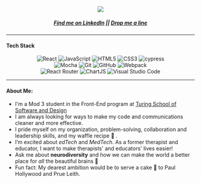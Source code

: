  <div align="center">
  <img src="https://user-images.githubusercontent.com/105533317/197370614-ff9dda21-339e-46bc-bb41-152108567379.png"/>
  <br />
  <h5><a href="www.linkedin.com/in/alycia-canavan">Find me on LinkedIn</a>  ||   <a href="mailto:alyciacan.swe@gmail.com">Drop me a line</a></h5>
</div>
<hr />
<h4>Tech Stack</h4>
<div align="center">
<img alt="React" src="https://img.shields.io/badge/react-%2320232a.svg?style=for-the-badge&logo=react&logoColor=%2361DAFB" />
<img alt="JavaScript" src="https://img.shields.io/badge/javascript-%23323330.svg?style=for-the-badge&logo=javascript&logoColor=%23F7DF1E" />
<img alt="HTML5" src="https://img.shields.io/badge/html5-%23E34F26.svg?style=for-the-badge&logo=html5&logoColor=white" />
<img alt="CSS3" src="https://img.shields.io/badge/css3-%231572B6.svg?style=for-the-badge&logo=css3&logoColor=white" />
<img alt="cypress" src="https://img.shields.io/badge/-cypress-%23E5E5E5?style=for-the-badge&logo=cypress&logoColor=058a5e" />
<br />
<img alt="Mocha" src="https://img.shields.io/badge/-mocha-%238D6748?style=for-the-badge&logo=mocha&logoColor=white" />
<img alt="Git" src="https://img.shields.io/badge/git-%23F05033.svg?style=for-the-badge&logo=git&logoColor=white" />
<img alt="GitHub" src="https://img.shields.io/badge/github-%23121011.svg?style=for-the-badge&logo=github&logoColor=white" />
<img alt="Webpack" src="https://img.shields.io/badge/webpack-%238DD6F9.svg?style=for-the-badge&logo=webpack&logoColor=black" />
<br />
<img alt="React Router" src="https://img.shields.io/badge/React_Router-CA4245?style=for-the-badge&logo=react-router&logoColor=white" />
<img alt="ChartJS" src="https://img.shields.io/badge/chart.js-F5788D.svg?style=for-the-badge&logo=chart.js&logoColor=white" />
<img alt="Visual Studio Code" src="https://img.shields.io/badge/Visual%20Studio%20Code-0078d7.svg?style=for-the-badge&logo=visual-studio-code&logoColor=white" />



</div>
<hr />
<h4>About Me:</h4>
<ul>
<li>I'm a Mod 3 student in the Front-End program at <a href="https://turing.edu/">Turing School of Software and Design</a>
<li>I am always looking for ways to make my code and communications cleaner and more effective.
<li>I pride myself on my organization, problem-solving, collaboration and leadership skills, and my waffle recipe 🧇 . 
<li>I’m excited about <i>edTech</i> and <i>MedTech</i>. As a former therapist and educator, I want to make therapists' and educators' lives easier!
<li>Ask me about <b>neurodiversity</b> and how we can make the world a better place for <em>all</em> the beautiful brains 🧠 
<li>Fun fact: My dearest ambition would be to serve a cake 🍰 to Paul Hollywood and Prue Leith. 
</ul>

